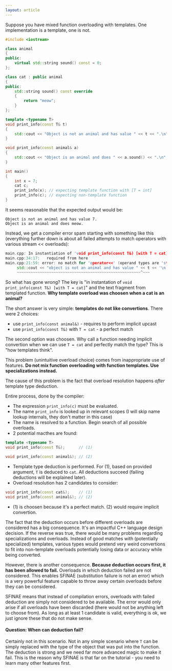 ```yaml
---
layout: article
---
```


Suppose you have mixed function overloading with templates. One implementation is a template, one is not.

```c++
#include <iostream>

class animal
{
public:
    virtual std::string sound() const = 0;
};

class cat : public animal
{
public:
    std::string sound() const override
    {
        return "meow";
    }
};

template <typename T>
void print_info(const T& t)
{
    std::cout << "Object is not an animal and has value " << t << ".\n";
}

void print_info(const animal& a)
{
    std::cout << "Object is an animal and does " << a.sound() << ".\n";
}

int main()
{
    int x = 7;
    cat c;
    print_info(x); // expecting template function with [T = int]
    print_info(c); // expecting non-template function
}
```

It seems reasonable that the expected output would be:

```
Object is not an animal and has value 7.
Object is an animal and does meow.
```

Instead, we get a compiler error spam starting with something like this (everything further down is about all failed attempts to match operators with various stream << overloads):

```c++
main.cpp: In instantiation of 'void print_info(const T&) [with T = cat]':
main.cpp:34:17:   required from here
main.cpp:21:59: error: no match for 'operator<<' (operand types are 'std::basic_ostream<char>' and 'const cat')
     std::cout << "object is not an animal and has value " << t << '\n';
     ~~~~~~~~~~~~~~~~~~~~~~~~~~~~~~~~~~~~~~~~~~~~~~~~~~~~~~^~~~
```

So what has gone wrong? The key is "in instantation of `void print_info(const T&) [with T = cat]`" and the text fragment from templated function. **Why template overload was choosen when a cat is an animal?**

The short answer is very simple: **templates do not like convertions**. There were 2 choices:

- use `print_info(const animal&)` - requires to perform implicit upcast
- use `print_info(const T&)` with `T = cat` - a perfect match

The second option was choosen. Why call a function needing implicit convertion when we can use `T = cat` and perfectly match the type? This is "how templates think".

This problem (unintuitive overload choice) comes from inappropriate use of features. **Do not mix function overloading with function templates. Use specializations instead.**

The cause of this problem is the fact that overload resolution happens *after* template type deduction.

Entire process, done by the compiler:

- The expression `print_info(c)` must be evaluated.
- The name `print_info` is looked up in relevant scopes (I will skip name lookup internals, they don't matter in this case)
- The name is resolved to a function. Begin search of all possible overloads.
- 2 potential macthes are found:

```c++
template <typename T>
void print_info(const T&);      // (1)

void print_info(const animal&); // (2)
```

- Template type deduction is performed. For (1), based on provided argument, `T` is deduced to `cat`. All deductions succeed (failing deductions will be explained later).
- Overload resolution has 2 candidates to consider:

```c++
void print_info(const cat&);    // (1)
void print_info(const animal&); // (2)
```

- (1) is choosen because it's a perfect match. (2) would require implicit convertion.

The fact that the deduction occurs before different overloads are considered has a big consequence. It's an impactful C++ language design decision. If the reverse was true, there would be many problems regarding specializations and overloads. Instead of good matches with (potentially specialized) templates, various types would pretend very weird convertions to fit into non-template overloads potentially losing data or accuracy while being converted.

However, there is another consequence. **Because deduction occurs first, it has been allowed to fail.** Overloads in which deduction failed are not considered. This enables SFINAE (substitution failure is not an error) which is a very powerful feature capable to throw away certain overloads before they can be considered.

SFINAE means that instead of compilation errors, overloads with failed deduction are simply not considered to be available. The error would only arise if all overloads have been discarded (there would not be anything left to choose from). As long as at least 1 candidate is valid, everything is ok, we just ignore these that do not make sense.

#### Question: When can deduction fail?

Certainly not in this scenario. Not in any simple scenario where `T` can be simply replaced with the type of the object that was put into the function. The deduction is strong and we need far more advanced magic to make it fail. This is the reason why SFINAE is that far on the tutorial - you need to learn many other features first.